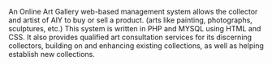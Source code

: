 An Online Art Gallery web-based management system allows the collector and artist of AIY to buy or sell a product.
(arts like painting, photographs, sculptures, etc.)
This system is written in PHP and MYSQL using HTML and CSS. 
It also provides qualified art consultation services for its discerning collectors, building on and enhancing existing collections, as well as helping establish new collections.
